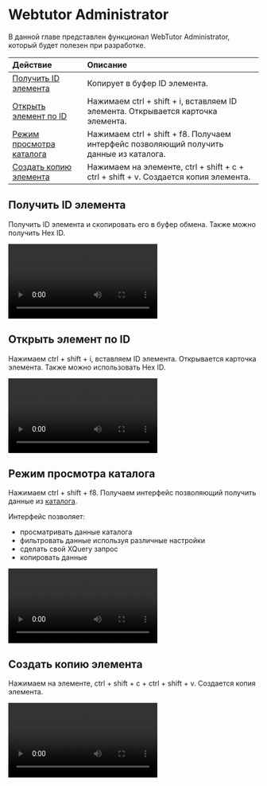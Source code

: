 # Webtutor Administrator

В данной главе представлен функционал WebTutor Administrator, который будет полезен при разработке.

| Действие | Описание |
| :--- | :--- |
| [Получить ID элемента](#поnучить-id-эnемента) | Копирует в буфер ID элемента. |
| [Открыть элемент по ID](#открыть-эnемент-по-id) | Нажимаем ctrl + shift + i, вставляем ID элемента. Открывается карточка элемента. |
| [Режим просмотра каталога](#режим-просмотра-катаnога) | Нажимаем ctrl + shift + f8. Получаем интерфейс позволяющий получить данные из каталога. |
| [Создать копию элемента](#создать-копию-эnемента) | Нажимаем на элементе, ctrl + shift + c + ctrl + shift + v. Создается копия элемента. |

## Получить ID элемента

Получить ID элемента и скопировать его в буфер обмена. Также можно получить Hex ID.

<video src="https://res.cloudinary.com/cdn-01ht/image/upload/v1536928281/apps/webtutor-docs/getelementid.mp4" controls loop></video>

## Открыть элемент по ID

Нажимаем ctrl + shift + i, вставляем ID элемента. Открывается карточка элемента. Также можно использовать Hex ID.

<video src="https://res.cloudinary.com/cdn-01ht/image/upload/v1536928281/apps/webtutor-docs/openelementbyid.mp4" controls loop></video>

## Режим просмотра каталога

Нажимаем ctrl + shift + f8. Получаем интерфейс позволяющий получить данные из [каталога](http://news.websoft.ru/view_doc.html?mode=catalogs&amp;doc_id=5900009198344233396).

Интерфейс позволяет:

* просматривать данные каталога
* фильтровать данные используя различные настройки
* сделать свой XQuery запрос
* копировать данные

<video src="https://res.cloudinary.com/cdn-01ht/image/upload/v1536928281/apps/webtutor-docs/catalogviewmode.mp4" controls loop></video>

## Создать копию элемента

Нажимаем на элементе, ctrl + shift + c + ctrl + shift + v. Создается копия элемента.

<video src="https://res.cloudinary.com/cdn-01ht/image/upload/v1536928281/apps/webtutor-docs/cloneelement.mp4" controls loop></video>




